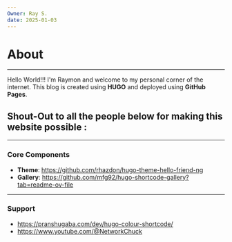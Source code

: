 ```yaml
---
Owner: Ray S.
date: 2025-01-03
---
```


# About
---



Hello World!!! I'm Raymon and welcome to my personal corner of the internet. This blog is created using **HUGO** and deployed using **GitHub Pages**. 



## Shout-Out to all the people below for making this website possible :

---



### Core Components
*  **Theme**: https://github.com/rhazdon/hugo-theme-hello-friend-ng
*  **Gallery**: https://github.com/mfg92/hugo-shortcode-gallery?tab=readme-ov-file

---


### Support
* https://pranshugaba.com/dev/hugo-colour-shortcode/
* https://www.youtube.com/@NetworkChuck


